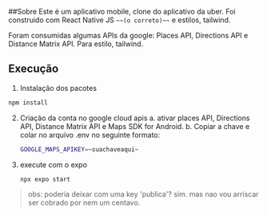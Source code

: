 ##Sobre
Este é um aplicativo mobile, clone do aplicativo da uber. 
Foi construido com React Native JS `~~(o correto)~~` e estilos, tailwind.

Foram consumidas algumas APIs da google: Places API, Directions API e Distance Matrix API.
Para estilo, tailwind.

## Execução
1. Instalação dos pacotes
```bash
npm install
```

2. Criação da conta no google cloud apis
   a. ativar places API, Directions API, Distance Matrix API e Maps SDK for Android.
   b. Copiar a chave e colar no arquivo .env no seguinte formato:
   ```bash
   GOOGLE_MAPS_APIKEY=~suachaveaqui~
   ```
3. execute com o expo
   ```
   npx expo start
   ```


>obs: poderia deixar com uma key 'publica'? sim. mas nao vou arriscar ser cobrado por nem um centavo.
